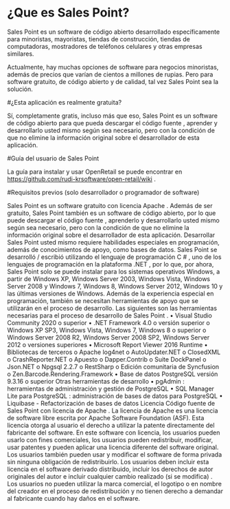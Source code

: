 # ¿Que es Sales Point?

Sales Point es un software de código abierto desarrollado específicamente para minoristas, mayoristas, tiendas de construcción, tiendas de computadoras, mostradores de teléfonos celulares y otras empresas similares.

Actualmente, hay muchas opciones de software para negocios minoristas, además de precios que varían de cientos a millones de rupias. Pero para software gratuito, de código abierto y de calidad, tal vez Sales Point sea la solución.

#¿Esta aplicación es realmente gratuita?
 
 Sí, completamente gratis, incluso más que eso, Sales Point es un software de código abierto para que pueda descargar el código fuente , aprender y desarrollarlo usted mismo según sea necesario, pero con la condición de que no elimine la información original sobre el desarrollador de esta aplicación.
 
#Guía del usuario de Sales Point

La guía para instalar y usar OpenRetail se puede encontrar en https://github.com/rudi-krsoftware/open-retail/wiki .

#Requisitos previos (solo desarrollador o programador de software)

Sales Point es un software gratuito con licencia Apache . Además de ser gratuito, Sales Point también es un software de código abierto, por lo que puede descargar el código fuente , aprenderlo y desarrollarlo usted mismo según sea necesario, pero con la condición de que no elimine la información original sobre el desarrollador de esta aplicación.
Desarrollar Sales Point usted mismo requiere habilidades especiales en programación, además de conocimientos de apoyo, como bases de datos. Sales Point se desarrolló / escribió utilizando el lenguaje de programación C # , uno de los lenguajes de programación en la plataforma .NET , por lo que, por ahora, Sales Point solo se puede instalar para los sistemas operativos Windows, a partir de Windows XP, Windows Server 2003, Windows Vista, Windows Server 2008 y Windows 7, Windows 8, Windows Server 2012, Windows 10 y las últimas versiones de Windows.
Además de la experiencia especial en programación, también se necesitan herramientas de apoyo que se utilizarán en el proceso de desarrollo. Las siguientes son las herramientas necesarias para el proceso de desarrollo de Sales Point .
•	Visual Studio Community 2020 o superior
•	.NET Framework 4.0 o versión superior
o	Windows XP SP3, Windows Vista, Windows 7, Windows 8 o superior
o	Windows Server 2008 R2, Windows Server 2008 SP2, Windows Server 2012 o versiones superiores
•	Microsoft Report Viewer 2016 Runtime
•	Bibliotecas de terceros
o	Apache log4net
o	AutoUpdater.NET
o	ClosedXML
o	CrashReporter.NET
o	Apuesto
o	Dapper.Contrib
o	Suite DockPanel
o	Json.NET
o	Npgsql 2.2.7
o	RestSharp
o	Edición comunitaria de Syncfusion
o	Zen.Barcode.Rendering.Framework
•	Base de datos PostgreSQL versión 9.3.16 o superior
Otras herramientas de desarrollo
•	pgAdmin : herramientas de administración y gestión de PostgreSQL
•	SQL Manager Lite para PostgreSQL : administración de bases de datos para PostgreSQL
•	Liquibase - Refactorización de bases de datos
Licencia
Código fuente de Sales Point con licencia de Apache . La licencia de Apache es una licencia de software libre escrita por Apache Software Foundation (ASF). Esta licencia otorga al usuario el derecho a utilizar la patente directamente del fabricante del software.
En este software con licencia, los usuarios pueden usarlo con fines comerciales, los usuarios pueden redistribuir, modificar, usar patentes y pueden aplicar una licencia diferente del software original. Los usuarios también pueden usar y modificar el software de forma privada sin ninguna obligación de redistribuirlo. Los usuarios deben incluir esta licencia en el software derivado distribuido, incluir los derechos de autor originales del autor e incluir cualquier cambio realizado (si se modifica) . Los usuarios no pueden utilizar la marca comercial, el logotipo o en nombre del creador en el proceso de redistribución y no tienen derecho a demandar al fabricante cuando hay daños en el software.
 

